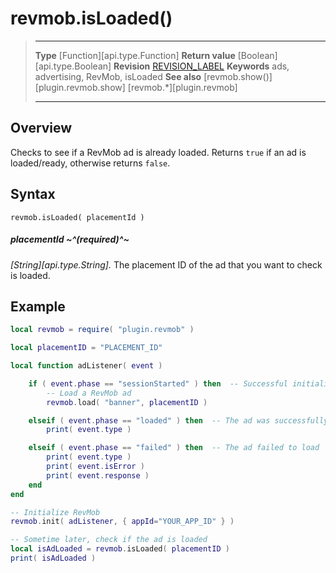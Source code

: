 # revmob.isLoaded()

> --------------------- ------------------------------------------------------------------------------------------
> __Type__              [Function][api.type.Function]
> __Return value__      [Boolean][api.type.Boolean]
> __Revision__          [REVISION_LABEL](REVISION_URL)
> __Keywords__          ads, advertising, RevMob, isLoaded
> __See also__          [revmob.show()][plugin.revmob.show]
>						[revmob.*][plugin.revmob]
> --------------------- ------------------------------------------------------------------------------------------


## Overview

Checks to see if a RevMob ad is already loaded. Returns `true` if an ad is loaded/ready, otherwise returns `false`.


## Syntax

	revmob.isLoaded( placementId )

##### placementId ~^(required)^~
_[String][api.type.String]._ The placement ID of the ad that you want to check is loaded.


## Example

``````lua
local revmob = require( "plugin.revmob" )

local placementID = "PLACEMENT_ID"

local function adListener( event )

	if ( event.phase == "sessionStarted" ) then  -- Successful initialization
		-- Load a RevMob ad
		revmob.load( "banner", placementID )

	elseif ( event.phase == "loaded" ) then  -- The ad was successfully loaded
		print( event.type )

	elseif ( event.phase == "failed" ) then  -- The ad failed to load
		print( event.type )
		print( event.isError )
		print( event.response )
	end
end

-- Initialize RevMob
revmob.init( adListener, { appId="YOUR_APP_ID" } )

-- Sometime later, check if the ad is loaded
local isAdLoaded = revmob.isLoaded( placementID )
print( isAdLoaded )
``````
